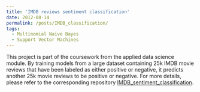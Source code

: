 ```yaml
---
title: 'IMDB reviews sentiment classification'
date: 2012-08-14
permalink: /posts/IMDB_classification/
tags:
  - Multinomial Naive Bayes
  - Support Vector Machines
---
```


This project is part of the coursework from the applied data science module. By training models from a large dataset containing 25k IMDB movie reviews that have been labeled as either positive or negative, it predicts another 25k movie reviews to be positive or negative. For more details, please refer to the corresponding repository [IMDB_sentiment_classification](https://github.com/cyfangus/IMDB_sentiment_classification).
